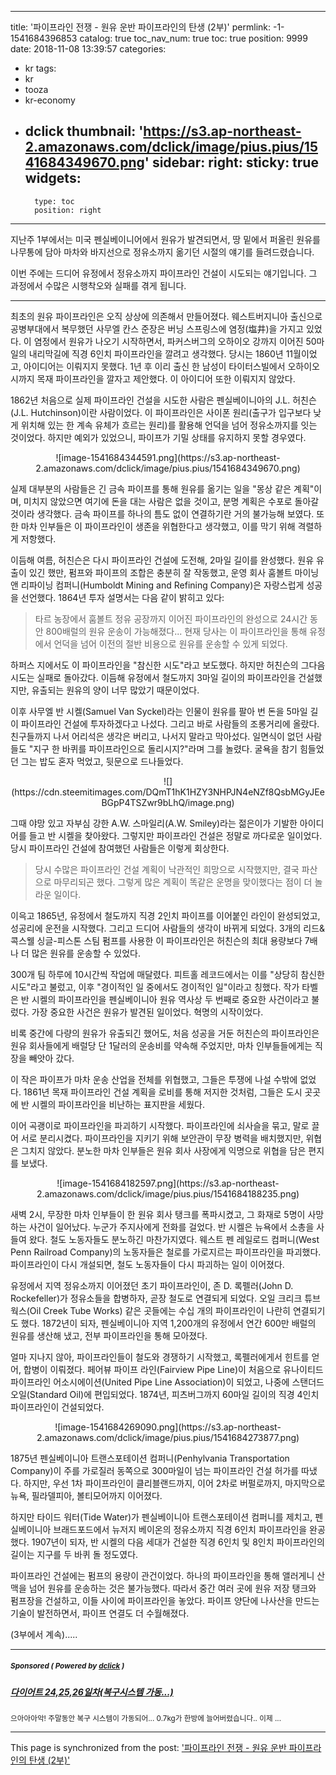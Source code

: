 
---
title: '파이프라인 전쟁 - 원유 운반 파이프라인의 탄생 (2부)'
permlink: -1-1541684396853
catalog: true
toc_nav_num: true
toc: true
position: 9999
date: 2018-11-08 13:39:57
categories:
- kr
tags:
- kr
- tooza
- kr-economy
- dclick
thumbnail: 'https://s3.ap-northeast-2.amazonaws.com/dclick/image/pius.pius/1541684349670.png'
sidebar:
    right:
        sticky: true
widgets:
    -
        type: toc
        position: right
---


지난주 1부에서는 미국 펜실베이니어에서 원유가 발견되면서, 땅 밑에서 퍼올린 원유를 나무통에 담아 마차와 바지선으로 정유소까지 옮기던 시절의 얘기를 들려드렸습니다.
  
이번 주에는 드디어 유정에서 정유소까지 파이프라인 건설이 시도되는 얘기입니다. 그 과정에서 수많은 시행착오와 실패를 겪게 됩니다.

-----
  
최초의 원유 파이프라인은 오직 상상에 의존해서 만들어졌다. 웨스트버지니아 출신으로 공병부대에서 복무했던 사무엘 칸스 준장은 버닝 스프링스에 염정(塩井)을 가지고 있었다. 이 염정에서 원유가 나오기 시작하면서, 파커스버그의 오하이오 강까지 이어진 50마일의 내리막길에 직경 6인치 파이프라인을 깔려고 생각했다. 당시는 1860년 11월이었고, 아이디어는 이뤄지지 못했다. 1년 후 이리 출신 한 남성이 타이터스빌에서 오하이오시까지 목재 파이프라인을 깔자고 제안했다. 이 아이디어 또한 이뤄지지 않았다. 
  
1862년 처음으로 실제 파이프라인 건설을 시도한 사람은 펜실베이니아의 J.L. 허친슨(J.L. Hutchinson)이란 사람이었다. 이 파이프라인은 사이폰 원리(출구가 입구보다 낮게 위치해 있는 한 계속 유체가 흐르는 원리)를 활용해 언덕을 넘어 정유소까지를 잇는 것이었다. 하지만 예외가 있었으니, 파이프가 기밀 상태를 유지하지 못할 경우였다. 
  
<center>
![image-1541684344591.png](https://s3.ap-northeast-2.amazonaws.com/dclick/image/pius.pius/1541684349670.png)
</center>
  
실제 대부분의 사람들은 긴 금속 파이프를 통해 원유를 옮기는 일을 "몽상 같은 계획"이며, 미치지 않았으면 여기에 돈을 대는 사람은 없을 것이고, 분명 계획은 수포로 돌아갈 것이라 생각했다. 금속 파이프를 하나의 틈도 없이 연결하기란 거의 불가능해 보였다. 또한 마차 인부들은 이 파이프라인이 생존을 위협한다고 생각했고, 이를 막기 위해 격렬하게 저항했다. 
  
이듬해 여름, 허친슨은 다시 파이프라인 건설에 도전해, 2마일 길이를 완성했다. 원유 유출이 있긴 했만, 펌프와 파이프의 조합은 충분히 잘 작동했고, 운영 회사 훔볼트 마이닝 앤 리파이닝 컴퍼니(Humboldt Mining and Refining Company)은 자랑스럽게 성공을 선언했다. 1864년 투자 설명서는 다음 같이 밝히고 있다:
  
>타르 농장에서 훔볼트 정유 공장까지 이어진 파이프라인의 완성으로 24시간 동안 800배럴의 원유 운송이 가능해졌다... 현재 당사는 이 파이프라인을 통해 유정에서 언덕을 넘어 이전의 절반 비용으로 원유를 운송할 수 있게 되었다. 
  
하퍼스 지에서도 이 파이프라인을 "참신한 시도"라고 보도했다. 하지만 허친슨의 그다음 시도는 실패로 돌아갔다. 이듬해 유정에서 철도까지 3마일 길이의 파이프라인을 건설했지만, 유출되는 원유의 양이 너무 많았기 때문이었다. 
  
이후 사무엘 반 시켈(Samuel Van Syckel)라는 인물이 원유를 팔아 번 돈을 5마일 길이 파이프라인 건설에 투자하겠다고 나섰다. 그리고 바로 사람들의 조롱거리에 올랐다. 친구들까지 나서 어리석은 생각은 버리고, 나서지 말라고 막아섰다. 일면식이 없던 사람들도 "지구 한 바퀴를 파이프라인으로 돌리시지?"라며 그를 놀렸다. 굴욕을 참기 힘들었던 그는 밥도 혼자 먹었고, 뒷문으로 드나들었다. 
  
<center>
![](https://cdn.steemitimages.com/DQmT1hK1HZY3NHPJN4eNZf8QsbMGyJEeBGpP4TSZwr9bLhQ/image.png)</center>
  
그때 야망 있고 자부심 강한 A.W. 스마일리(A.W. Smiley)라는 젊은이가 기발한 아이디어를 들고 반 시켈을 찾아왔다. 그렇지만 파이프라인 건설은 정말로 까다로운 일이었다. 당시 파이프라인 건설에 참여했던 사람들은 이렇게 회상한다.
  
>당시 수많은 파이프라인 건설 계획이 낙관적인 희망으로 시작했지만, 결국 파산으로 마무리되곤 했다. 그렇게 많은 계획이 똑같은 운명을 맞이했다는 점이 더 놀라운 일이다. 
  
이윽고 1865년, 유정에서 철도까지 직경 2인치 파이프를 이어붙인 라인이 완성되었고, 성공리에 운전을 시작했다. 그리고 드디어 사람들의 생각이 바뀌게 되었다. 3개의 리드&콕스웰 싱글-피스톤 스팀 펌프를 사용한 이 파이프라인은 허친슨의 최대 용량보다 7배나 더 많은 원유를 운송할 수 있었다.
  
300개 팀 하루에 10시간씩 작업에 매달렸다. 피트홀 레코드에서는 이를 "상당히 참신한 시도"라고 불렀고, 이후 "경이적인 일 중에서도 경이적인 일"이라고 칭했다. 작가 타벨은 반 시켈의 파이프라인을 펜실베이니아 원유 역사상 두 번째로 중요한 사건이라고 불렀다. 가장 중요한 사건은 원유가 발견된 일이었다. 혁명의 시작이었다.
  
비록 중간에 다량의 원유가 유출되긴 했어도, 처음 성공을 거둔 허친슨의 파이프라인은 원유 회사들에게 배럴당 단 1달러의 운송비를 약속해 주었지만, 마차 인부들들에게는 직장을 빼앗아 갔다. 
  
이 작은 파이프가 마차 운송 산업을 전체를 위협했고, 그들은 투쟁에 나설 수밖에 없었다. 1861년 목재 파이프라인 건설 계획을 로비를 통해 저지한 것처럼, 그들은 도시 곳곳에 반 시켈의 파이프라인을 비난하는 표지판을 세웠다.
  
이어 곡괭이로 파이프라인을 파괴하기 시작했다. 파이프라인에 쇠사슬을 묶고, 말로 끌어 서로 분리시켰다. 파이프라인을 지키기 위해 보안관이 무장 병력을 배치했지만, 위협은 그치지 않았다. 분노한 마차 인부들은 원유 회사 사장에게 익명으로 위협을 담은 편지를 보냈다.
  
<center>
![image-1541684182597.png](https://s3.ap-northeast-2.amazonaws.com/dclick/image/pius.pius/1541684188235.png)
</center>
  
새벽 2시, 무장한 마차 인부들이 한 원유 회사 탱크를 폭파시켰고, 그 화재로 5명이 사망하는 사건이 일어났다. 누군가 주지사에게 전화를 걸었다. 반 시켈은 뉴욕에서 소총을 사들여 왔다. 철도 노동자들도 분노하긴 마찬가지였다. 웨스트 펜 레일로드 컴퍼니(West Penn Railroad Company)의 노동자들은 철로를 가로지르는 파이프라인을 파괴했다. 파이프라인이 다시 개설되면, 철도 노동자들이 다시 파괴하는 일이 이어졌다.
  
유정에서 지역 정유소까지 이어졌던 초기 파이프라인이, 존 D. 록펠러(John D. Rockefeller)가 정유소들을 합병하자, 곧장 철도로 연결되게 되었다. 오일 크리크 튜브 웍스(Oil Creek Tube Works) 같은 곳들에는 수십 개의 파이프라인이 나란히 연결되기도 했다. 1872년이 되자, 펜실베이니아 지역 1,200개의 유정에서 연간 600만 배럴의 원유를 생산해 냈고, 전부 파이프라인을 통해 모아졌다.
  
얼마 지나지 않아, 파이프라인들이 철도와 경쟁하기 시작했고, 록펠러에게서 힌트를 얻어, 합병이 이뤄졌다. 페어뷰 파이프 라인(Fairview Pipe Line)이 처음으로 유나이티드 파이프라인 어소시에이션(United Pipe Line Association)이 되었고, 나중에 스탠더드 오일(Standard Oil)에 편입되었다. 1874년, 피츠버그까지 60마일 길이의 직경 4인치 파이프라인이 건설되었다.
  
<center>
![image-1541684269090.png](https://s3.ap-northeast-2.amazonaws.com/dclick/image/pius.pius/1541684273877.png)
</center>
  
1875년 펜실베이니아 트랜스포테이션 컴퍼니(Penhylvania Transportation Company)이 주를 가로질러 동쪽으로 300마일이 넘는 파이프라인 건설 허가를 따냈다. 하지만, 우선 1차 파이프라인이 클리블랜드까지, 이어 2차로 버펄로까지, 마지막으로 뉴욕, 필라델피아, 볼티모어까지 이어졌다. 
  
하지만 타이드 워터(Tide Water)가 펜실베이니아 트랜스포테이션 컴퍼니를 제치고, 펜실베이니아 브래드포드에서 뉴저지 베이온의 정유소까지 직경 6인치 파이프라인을 완공했다. 1907년이 되자, 반 시켈의 다음 세대가 건설한 직경 6인치 및 8인치 파이프라인의 길이는 지구를 두 바퀴 돌 정도였다. 
  
파이프라인 건설에는 펌프의 용량이 관건이었다. 하나의 파이프라인을 통해 앨러게니 산맥을 넘어 원유를 운송하는 것은 불가능했다. 따라서 중간 여러 곳에 원유 저장 탱크와 펌프장을 건설하고, 이들 사이에 파이프라인을 놓았다. 파이프 양단에 나사산을 만드는 기술이 발전하면서, 파이프 연결도 더 수월해졌다.
 
(3부에서 계속).....


---

#####  <sub> **Sponsored ( Powered by [dclick](https://www.dclick.io) )** </sub>
##### [다이어트 24,25,26일차(복구시스템 가동...)](https://api.dclick.io/v1/c?x=eyJhbGciOiJIUzI1NiIsInR5cCI6IkpXVCJ9.eyJjIjoicGl1cy5waXVzIiwicyI6Ii0xLTE1NDE2ODQzOTY4NTMiLCJhIjpbInQtMjg5Il0sInVybCI6Imh0dHBzOi8vc3RlZW1pdC5jb20vZGNsaWNrL0BzaW5kb25nLy0yNDI1MjYtLTE1NDA4NTQxNTUwMzMiLCJpYXQiOjE1NDE2ODQzOTYsImV4cCI6MTg1NzA0NDM5Nn0.-snLzZaNMe-lBfHxQOprwBUZTy01f2rjlzbboEvy_BU)
<sup>으아아아악! 주말동안 복구 시스템이 가동되어... 0.7kg가 한방에 늘어버렸습니다.. 이제 ...</sup>
</center>

- - -

This page is synchronized from the post: ['파이프라인 전쟁 - 원유 운반 파이프라인의 탄생 (2부)'](https://steemit.com/@pius.pius/-1-1541684396853)
